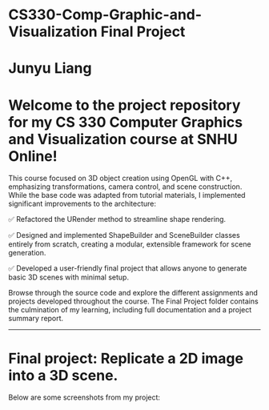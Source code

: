 # CS330-Comp-Graphic-and-Visualization Final Project


# Junyu Liang

# Welcome to the project repository for my CS 330 Computer Graphics and Visualization course at SNHU Online!

This course focused on 3D object creation using OpenGL with C++, emphasizing transformations, camera control, and scene construction. While the base code was adapted from tutorial materials, I implemented significant improvements to the architecture:

✅ Refactored the URender method to streamline shape rendering.

✅ Designed and implemented ShapeBuilder and SceneBuilder classes entirely from scratch, creating a modular, extensible framework for scene generation.

✅ Developed a user-friendly final project that allows anyone to generate basic 3D scenes with minimal setup.

Browse through the source code and explore the different assignments and projects developed throughout the course. The Final Project folder contains the culmination of my learning, including full documentation and a project summary report.




---------------------------------------------------------------------------------------------------------------------------


# Final project: Replicate a 2D image into a 3D scene. 

Below are some screenshots from my project:

